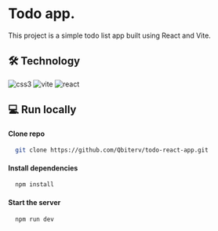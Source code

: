 # Todo app.

This project is a simple todo list app built using React and Vite.

## 🛠 Technology

![css3](https://img.shields.io/badge/CSS3-000000?style=for-the-badge&logo=css3&logoColor=blue)
![vite](https://img.shields.io/badge/vite-000?style=for-the-badge&logo=vite)
![react](https://img.shields.io/badge/react-262626?style=for-the-badge&logo=react)

## 💻 Run locally

#### Clone repo

```bash
  git clone https://github.com/Qbiterv/todo-react-app.git
```

#### Install dependencies

```bash
  npm install
```

#### Start the server

```bash
  npm run dev
```
